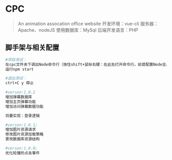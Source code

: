 ﻿# CPC

> An animation assocation office website 
>开发环境：vue-cli
>服务器：Apache、nodeJS
>使用数据库：MySql
>后端开发语言：PHP

## 脚手架与相关配置
``` bash
#项目测试：
在cpc文件夹下调出Node命令行（按住shift+鼠标右键：在此处打开命令行，前提配置Node全局）
运行npm start

#退出测试：
ctrl+C y 停止

#verson:1.0.2
增加弹幕数据库
增加主页弹幕功能
增加访问弹幕数据功能

将要实现：登录逻辑

#verson:1.0.1;
增加图片资源请求
修改图片资源加载策略
更改数据库资源结构

#verson:1.0.0;
优化轮播的点击事件

```